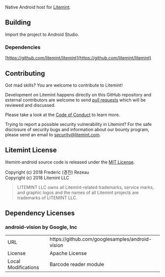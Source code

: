 Native Android host for [Litemint](https://github.com/litemint/litemint).

## Building

Import the project to Android Studio.

### Dependencies

[https://github.com/litemint/litemint](https://github.com/litemint/litemint)

## Contributing

Got mad skills? You are welcome to contribute to Litemint!

Development on Litemint happens directly on this GitHub repository and external contributors are welcome to send [pull requests](https://help.github.com/articles/about-pull-requests) which will be reviewed and discussed.

Please take a look at the [Code of Conduct](https://github.com/FredericRezeau/litemint-js-dev/blob/master/CONTRIB.md) to learn more.

Trying to report a possible security vulnerability in Litemint? For the safe disclosure of security bugs and information about our bounty program, please send an email to [security@litemint.com](mailto:security@litemint.com).

## Litemint License

litemint-android source code is released under the [MIT License](https://github.com/litemint/litemint-android/blob/master/LICENSE).

Copyright (c) 2018 Frederic (경진) Rezeau<br />
Copyright (c) 2018 Litemint LLC

> LITEMINT LLC owns all Litemint-related trademarks, service marks, and graphic logos and the names of all Litemint projects are trademarks of LITEMINT LLC.

## Dependency Licenses

### android-vision by Google, Inc

<table>
  <tr>
    <td>URL</td>
    <td>https://github.com/googlesamples/android-vision</td>
  </tr>
  <tr>
    <td>License</td>
    <td>Apache License</td>
  </tr>
  <tr>
    <td>Local Modifications</td>
    <td>Barcode reader module</td>
  </tr>
</table>
